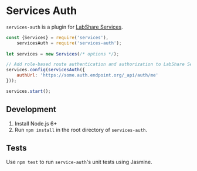 # Services Auth

`services-auth` is a plugin for [LabShare Services](https://github.com/LabShare/services).

```js
const {Services} = require('services'),
    servicesAuth = require('services-auth');
    
let services = new Services(/* options */);

// Add role-based route authentication and authorization to LabShare Service routes
services.config(servicesAuth({
    authUrl: 'https://some.auth.endpoint.org/_api/auth/me'
}));

services.start();
```

## Development
1. Install Node.js 6+
2. Run `npm install` in the root directory of `services-auth`.

## Tests
Use `npm test` to run `service-auth`'s unit tests using Jasmine.
